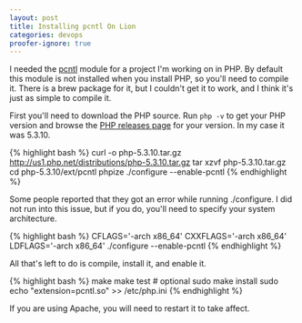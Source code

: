 ```yaml
---
layout: post
title: Installing pcntl On Lion
categories: devops
proofer-ignore: true
---
```

I needed the [pcntl](http://www.php.net/manual/en/book.pcntl.php) module for a project I'm working on in PHP. By default this module is not installed when you install PHP, so you'll need to compile it. There is a brew package for it, but I couldn't get it to work, and I think it's just as simple to compile it.

First you'll need to download the PHP source. Run `php -v` to get your PHP version and browse the [PHP releases page](http://www.php.net/releases/) for your version. In my case it was 5.3.10.

{% highlight bash %}
curl -o php-5.3.10.tar.gz http://us1.php.net/distributions/php-5.3.10.tar.gz
tar xzvf php-5.3.10.tar.gz
cd php-5.3.10/ext/pcntl
phpize
./configure --enable-pcntl
{% endhighlight %}

Some people reported that they got an error while running ./configure. I did not run into this issue, but if you do, you'll need to specify your system architecture.

{% highlight bash %}
CFLAGS='-arch x86_64' CXXFLAGS='-arch x86_64' LDFLAGS='-arch x86_64' ./configure --enable-pcntl
{% endhighlight %}

All that's left to do is compile, install it, and enable it.

{% highlight bash %}
make
make test # optional
sudo make install
sudo echo "extension=pcntl.so" >> /etc/php.ini
{% endhighlight %}

If you are using Apache, you will need to restart it to take affect.
